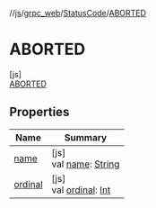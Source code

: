 //[js](../../../../index.md)/[grpc_web](../../index.md)/[StatusCode](../index.md)/[ABORTED](index.md)

# ABORTED

[js]\
[ABORTED](index.md)

## Properties

| Name | Summary |
|---|---|
| [name](../-u-n-k-n-o-w-n/index.md#-372974862%2FProperties%2F754089342) | [js]<br>val [name](../-u-n-k-n-o-w-n/index.md#-372974862%2FProperties%2F754089342): [String](https://kotlinlang.org/api/latest/jvm/stdlib/kotlin/-string/index.html) |
| [ordinal](../-u-n-k-n-o-w-n/index.md#-739389684%2FProperties%2F754089342) | [js]<br>val [ordinal](../-u-n-k-n-o-w-n/index.md#-739389684%2FProperties%2F754089342): [Int](https://kotlinlang.org/api/latest/jvm/stdlib/kotlin/-int/index.html) |

